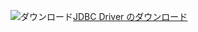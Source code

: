 ![ダウンロード](/Image/download.png)[JDBC Driver のダウンロード](https://go.microsoft.com/fwlink/?linkid=852460)
